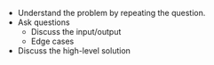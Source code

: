 
* Understand the problem by repeating the question.
* Ask questions
  * Discuss the input/output
  * Edge cases
* Discuss the high-level solution